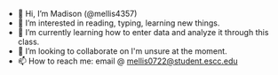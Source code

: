 - 👋 Hi, I’m Madison (@mellis4357)
- 👀 I’m interested in reading, typing, learning new things. 
- 🌱 I’m currently learning how to enter data and analyze it through this class.
- 💞️ I’m looking to collaborate on I'm unsure at the moment. 
- 📫 How to reach me: email @ mellis0722@student.escc.edu

<!---
mellis4357/mellis4357 is a ✨ special ✨ repository because its `README.md` (this file) appears on your GitHub profile.
You can click the Preview link to take a look at your changes.
--->
